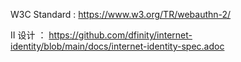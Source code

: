 W3C Standard : https://www.w3.org/TR/webauthn-2/

II 设计 ： https://github.com/dfinity/internet-identity/blob/main/docs/internet-identity-spec.adoc

